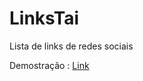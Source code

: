 # LinksTai
Lista de links de redes sociais

Demostração : [Link](https://github.com/CLedsonB/LinksTai)
